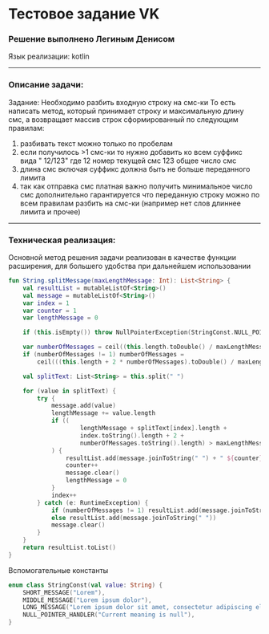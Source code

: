 # Тестовое задание VK

### Решение выполнено Легиным Денисом

Язык реализации: kotlin

___

### Описание задачи:

Задание:
Необходимо разбить входную строку на смс-ки То есть написать метод, который принимает строку и максимальную длину смс, а
возвращает массив строк сформированный по следующим правилам:

1) разбивать текст можно только по пробелам
2) если получилось >1 смс-ки то нужно добавить ко всем суффикс вида " 12/123" где 12 номер текущей смс 123 общее число
   смс
3) длина смс включая суффикс должна быть не больше переданного лимита
4) так как отправка смс платная важно получить минимальное число смс дополнительно гарантируется что переданную строку
   можно по всем правилам разбить на смс-ки (например нет слов длиннее лимита и прочее)

___

### Техническая реализация:

Основной метод решения задачи реализован в качестве функции расширения, для большего удобства при дальнейшем
использовании

```kotlin
fun String.splitMessage(maxLengthMessage: Int): List<String> {
    val resultList = mutableListOf<String>()
    val message = mutableListOf<String>()
    var index = 1
    var counter = 1
    var lengthMessage = 0

    if (this.isEmpty()) throw NullPointerException(StringConst.NULL_POINTER_HANDLER.value)

    var numberOfMessages = ceil((this.length.toDouble() / maxLengthMessage.toDouble())).toInt()
    if (numberOfMessages != 1) numberOfMessages =
        ceil(((this.length + 2 * numberOfMessages).toDouble() / maxLengthMessage.toDouble())).toInt()

    val splitText: List<String> = this.split(" ")

    for (value in splitText) {
        try {
            message.add(value)
            lengthMessage += value.length
            if ((
                    lengthMessage + splitText[index].length + 
                    index.toString().length + 2 +
                    numberOfMessages.toString().length) > maxLengthMessage
            ) {
                resultList.add(message.joinToString(" ") + " ${counter}/$numberOfMessages")
                counter++
                message.clear()
                lengthMessage = 0
            }
            index++
        } catch (e: RuntimeException) {
            if (numberOfMessages != 1) resultList.add(message.joinToString(" ") + " ${counter}/$numberOfMessages")
            else resultList.add(message.joinToString(" "))
            message.clear()
        }
    }
    return resultList.toList()
}
```
Вспомогательные константы
```kotlin
enum class StringConst(val value: String) {
    SHORT_MESSAGE("Lorem"),
    MIDDLE_MESSAGE("Lorem ipsum dolor"),
    LONG_MESSAGE("Lorem ipsum dolor sit amet, consectetur adipiscing elit, sed do eiusmod tempor incididunt ut labore et dolore magna aliqua. Ut enim ad minim veniam, quis nostrud exercitation ullamco laborious nisi ut aliquip ex ea commodo consequat."),
    NULL_POINTER_HANDLER("Current meaning is null"),
}
```